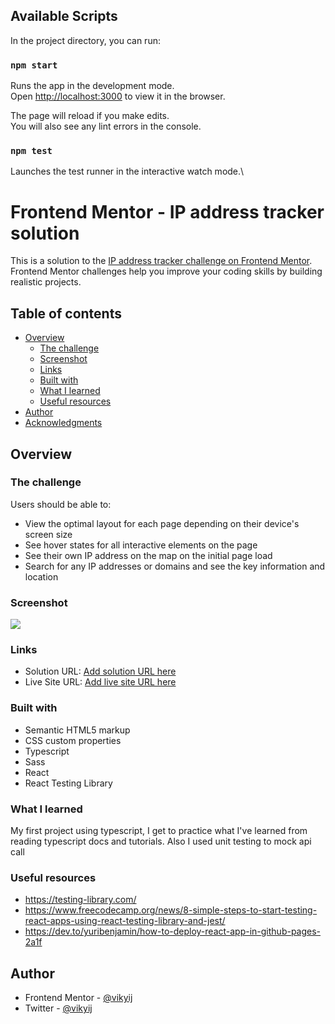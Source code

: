 
## Available Scripts

In the project directory, you can run:

### `npm start`

Runs the app in the development mode.\
Open [http://localhost:3000](http://localhost:3000) to view it in the browser.

The page will reload if you make edits.\
You will also see any lint errors in the console.

### `npm test`

Launches the test runner in the interactive watch mode.\

# Frontend Mentor - IP address tracker solution

This is a solution to the [IP address tracker challenge on Frontend Mentor](https://www.frontendmentor.io/challenges/ip-address-tracker-I8-0yYAH0). Frontend Mentor challenges help you improve your coding skills by building realistic projects. 

## Table of contents

- [Overview](#overview)
  - [The challenge](#the-challenge)
  - [Screenshot](#screenshot)
  - [Links](#links)
  - [Built with](#built-with)
  - [What I learned](#what-i-learned)
  - [Useful resources](#useful-resources)
- [Author](#author)
- [Acknowledgments](#acknowledgments)

## Overview

### The challenge

Users should be able to:

- View the optimal layout for each page depending on their device's screen size
- See hover states for all interactive elements on the page
- See their own IP address on the map on the initial page load
- Search for any IP addresses or domains and see the key information and location

### Screenshot

![](./screenshot.jpg)


### Links

- Solution URL: [Add solution URL here](https://github.com/vikyij/ip-address-tracker)
- Live Site URL: [Add live site URL here](https://your-live-site-url.com)


### Built with

- Semantic HTML5 markup
- CSS custom properties
- Typescript
- Sass
- React
- React Testing Library


### What I learned

My first project using typescript, I get to practice what I've learned from reading typescript docs and tutorials.
Also I used unit testing to mock api call


### Useful resources

- https://testing-library.com/ 
- https://www.freecodecamp.org/news/8-simple-steps-to-start-testing-react-apps-using-react-testing-library-and-jest/ 
- https://dev.to/yuribenjamin/how-to-deploy-react-app-in-github-pages-2a1f


## Author

- Frontend Mentor - [@vikyij](https://www.frontendmentor.io/profile/vikyij)
- Twitter - [@vikyij](https://www.twitter.com/vikyij)




